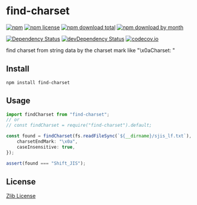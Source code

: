 # find-charset

[![npm](https://img.shields.io/npm/v/find-charset.svg)](https://www.npmjs.com/package/find-charset)
[![npm license](https://img.shields.io/npm/l/find-charset.svg)](https://www.npmjs.com/package/find-charset)
[![npm download total](https://img.shields.io/npm/dt/find-charset.svg)](https://www.npmjs.com/package/find-charset)
[![npm download by month](https://img.shields.io/npm/dm/find-charset.svg)](https://www.npmjs.com/package/find-charset)

[![Dependency Status](https://david-dm.org/Narazaka/find-charset/status.svg)](https://david-dm.org/Narazaka/find-charset)
[![devDependency Status](https://david-dm.org/Narazaka/find-charset/dev-status.svg)](https://david-dm.org/Narazaka/find-charset?type=dev)
[![codecov.io](https://codecov.io/github/Narazaka/find-charset/coverage.svg?branch=master)](https://codecov.io/github/Narazaka/find-charset?branch=master)

find charset from string data by the charset mark like "\x0aCharset: "

## Install

```
npm install find-charset
```

## Usage

```typescript
import findCharset from "find-charset";
// or
// const findCharset = require("find-charset").default;

const found = findCharset(fs.readFileSync(`${__dirname}/sjis_lf.txt`), "\x0acharset: ", {
    charsetEndMark: "\x0a",
    caseInsensitive: true,
});

assert(found === "Shift_JIS");
```

## License

[Zlib License](LICENSE)
